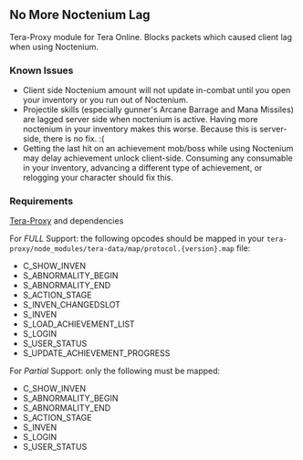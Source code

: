 ## No More Noctenium Lag
Tera-Proxy module for Tera Online. Blocks packets which caused client lag when using Noctenium.
### Known Issues
* Client side Noctenium amount will not update in-combat until you open your inventory or you run out of Noctenium.
* Projectile skills (especially gunner's Arcane Barrage and Mana Missiles) are lagged server side when noctenium is active. Having more noctenium in your inventory makes this worse. Because this is server-side, there is no fix. :(
* Getting the last hit on an achievement mob/boss while using Noctenium may delay achievement unlock client-side. Consuming any consumable in your inventory, advancing a different type of achievement, or relogging your character should fix this.
### Requirements
[Tera-Proxy](https://github.com/meishuu/tera-proxy) and dependencies

For *FULL* Support: the following opcodes should be mapped in your `tera-proxy/node_modules/tera-data/map/protocol.{version}.map` file:
* C_SHOW_INVEN
* S_ABNORMALITY_BEGIN
* S_ABNORMALITY_END
* S_ACTION_STAGE
* S_INVEN_CHANGEDSLOT
* S_INVEN
* S_LOAD_ACHIEVEMENT_LIST
* S_LOGIN
* S_USER_STATUS
* S_UPDATE_ACHIEVEMENT_PROGRESS

For *Partial* Support: only the following must be mapped:
* C_SHOW_INVEN
* S_ABNORMALITY_BEGIN
* S_ABNORMALITY_END
* S_ACTION_STAGE
* S_INVEN
* S_LOGIN
* S_USER_STATUS
